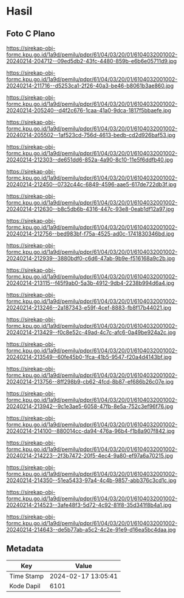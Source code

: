 # Hasil

## Foto C Plano

https://sirekap-obj-formc.kpu.go.id/1a9d/pemilu/pdpr/61/04/03/20/01/6104032001002-20240214-204712--09ed5db2-43fc-4480-859b-e6b6e05711d9.jpg

https://sirekap-obj-formc.kpu.go.id/1a9d/pemilu/pdpr/61/04/03/20/01/6104032001002-20240214-211716--d5253ca1-2f26-40a3-be46-b8061b3ae860.jpg

https://sirekap-obj-formc.kpu.go.id/1a9d/pemilu/pdpr/61/04/03/20/01/6104032001002-20240214-205240--d4f2c676-1caa-41a0-9dca-1817f5bbaefe.jpg

https://sirekap-obj-formc.kpu.go.id/1a9d/pemilu/pdpr/61/04/03/20/01/6104032001002-20240214-205502--1af523cd-756d-4613-bedb-cd2d926baf53.jpg

https://sirekap-obj-formc.kpu.go.id/1a9d/pemilu/pdpr/61/04/03/20/01/6104032001002-20240214-212303--de651dd6-852a-4a90-8c10-11e5f6ddfb40.jpg

https://sirekap-obj-formc.kpu.go.id/1a9d/pemilu/pdpr/61/04/03/20/01/6104032001002-20240214-212450--0732c44c-6849-4596-aae5-617de722db3f.jpg

https://sirekap-obj-formc.kpu.go.id/1a9d/pemilu/pdpr/61/04/03/20/01/6104032001002-20240214-212630--b8c5db6b-4316-447c-93e8-0eab1df12a97.jpg

https://sirekap-obj-formc.kpu.go.id/1a9d/pemilu/pdpr/61/04/03/20/01/6104032001002-20240214-212756--bed983bf-f75a-4525-ad0c-1741830346bd.jpg

https://sirekap-obj-formc.kpu.go.id/1a9d/pemilu/pdpr/61/04/03/20/01/6104032001002-20240214-212939--3880bdf0-c6d6-47ab-9b9e-f516168a9c2b.jpg

https://sirekap-obj-formc.kpu.go.id/1a9d/pemilu/pdpr/61/04/03/20/01/6104032001002-20240214-213115--f45f9ab0-5a3b-4912-9db4-2238b994d6a4.jpg

https://sirekap-obj-formc.kpu.go.id/1a9d/pemilu/pdpr/61/04/03/20/01/6104032001002-20240214-213246--2a187343-e59f-4cef-8883-fb8f17b44021.jpg

https://sirekap-obj-formc.kpu.go.id/1a9d/pemilu/pdpr/61/04/03/20/01/6104032001002-20240214-213429--f0c8e52c-49ad-4c7c-afc6-0a49be924a2c.jpg

https://sirekap-obj-formc.kpu.go.id/1a9d/pemilu/pdpr/61/04/03/20/01/6104032001002-20240214-213549--60fe45b0-1fca-41b5-9547-f20a4d4143bf.jpg

https://sirekap-obj-formc.kpu.go.id/1a9d/pemilu/pdpr/61/04/03/20/01/6104032001002-20240214-213756--8ff298b9-cb62-4fcd-8b87-ef686b26c07e.jpg

https://sirekap-obj-formc.kpu.go.id/1a9d/pemilu/pdpr/61/04/03/20/01/6104032001002-20240214-213942--9c1e3ae5-6058-47fb-8e5a-752c3ef96f76.jpg

https://sirekap-obj-formc.kpu.go.id/1a9d/pemilu/pdpr/61/04/03/20/01/6104032001002-20240214-214100--880014cc-da94-476a-96b4-f1b8a907f842.jpg

https://sirekap-obj-formc.kpu.go.id/1a9d/pemilu/pdpr/61/04/03/20/01/6104032001002-20240214-214223--2f3b7472-20f5-4ec4-9a80-ef97a6a70215.jpg

https://sirekap-obj-formc.kpu.go.id/1a9d/pemilu/pdpr/61/04/03/20/01/6104032001002-20240214-214350--51ea5433-97a4-4c4b-9857-abb376c3cd1c.jpg

https://sirekap-obj-formc.kpu.go.id/1a9d/pemilu/pdpr/61/04/03/20/01/6104032001002-20240214-214523--3afe48f3-5d72-4c92-81f8-35d341f8b4a1.jpg

https://sirekap-obj-formc.kpu.go.id/1a9d/pemilu/pdpr/61/04/03/20/01/6104032001002-20240214-214643--de5b77ab-a5c2-4c2e-91e9-d16ea5bc4daa.jpg


## Metadata

| Key        | Value               |
| ---------- | ------------------- |
| Time Stamp | 2024-02-17 13:05:41 |
| Kode Dapil | 6101                |



